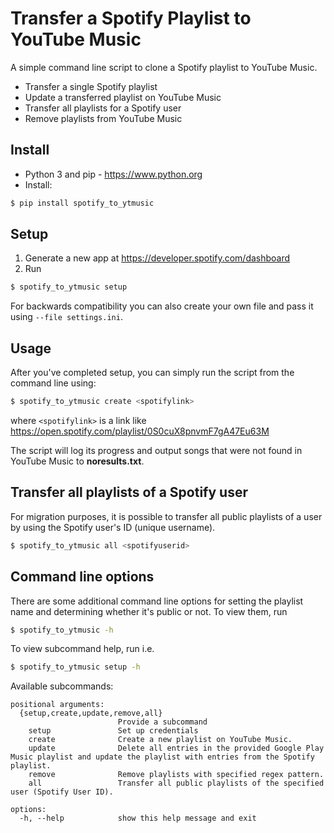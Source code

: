 # Transfer a Spotify Playlist to YouTube Music

A simple command line script to clone a Spotify playlist to YouTube Music.

- Transfer a single Spotify playlist
- Update a transferred playlist on YouTube Music
- Transfer all playlists for a Spotify user
- Remove playlists from YouTube Music


## Install

- Python 3 and pip - https://www.python.org
- Install:

```zsh
$ pip install spotify_to_ytmusic
```

## Setup

1. Generate a new app at https://developer.spotify.com/dashboard
2. Run

```zsh
$ spotify_to_ytmusic setup
```

For backwards compatibility you can also create your own file and pass it using `--file settings.ini`.

## Usage

After you've completed setup, you can simply run the script from the command line using:
```zsh
$ spotify_to_ytmusic create <spotifylink>
```

where `<spotifylink>` is a link like https://open.spotify.com/playlist/0S0cuX8pnvmF7gA47Eu63M

The script will log its progress and output songs that were not found in YouTube Music to **noresults.txt**.

## Transfer all playlists of a Spotify user

For migration purposes, it is possible to transfer all public playlists of a user by using the Spotify user's ID (unique username).

```zsh
$ spotify_to_ytmusic all <spotifyuserid>
```

## Command line options

There are some additional command line options for setting the playlist name and determining whether it's public or not. To view them, run

```zsh
$ spotify_to_ytmusic -h
```

To view subcommand help, run i.e.

```zsh
$ spotify_to_ytmusic setup -h
```

Available subcommands:

```
positional arguments:
  {setup,create,update,remove,all}
                        Provide a subcommand
    setup               Set up credentials
    create              Create a new playlist on YouTube Music.
    update              Delete all entries in the provided Google Play Music playlist and update the playlist with entries from the Spotify playlist.
    remove              Remove playlists with specified regex pattern.
    all                 Transfer all public playlists of the specified user (Spotify User ID).

options:
  -h, --help            show this help message and exit
```
